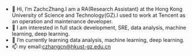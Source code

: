 - 👋 Hi, I’m ZachcZhang.I am a RA(Research Assistant) at the Hong Kong University of Science and Technology(GZ).I used to work at Tencent as an operation and maintenance developer.
- 👀 I am interested in full stack development, SRE, data analysis, machine learning, deep learning.
- 🌱 I’m currently learning data analysis, machine learning, deep learning.
- 📫 my email:czhangcn@hkust-gz.edu.cn
